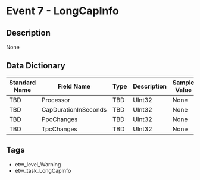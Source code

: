 # Event 7 - LongCapInfo

## Description
None

## Data Dictionary
|Standard Name|Field Name|Type|Description|Sample Value|
|---|---|---|---|---|
|TBD|Processor|TBD|UInt32|None|None|
|TBD|CapDurationInSeconds|TBD|UInt32|None|None|
|TBD|PpcChanges|TBD|UInt32|None|None|
|TBD|TpcChanges|TBD|UInt32|None|None|

## Tags
* etw_level_Warning
* etw_task_LongCapInfo